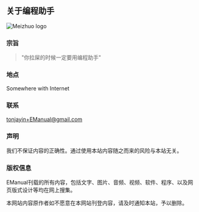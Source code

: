 关于编程助手
----------


![Meizhuo logo](__IMG__/favicon1.png)


### 宗旨  

>"你拉屎的时候一定要用编程助手"  

### 地点  

Somewhere with Internet 

### 联系

tonjayin+EManual@gmail.com

### 声明

我们不保证内容的正确性。通过使用本站内容随之而来的风险与本站无关。

### 版权信息

EManual刊载的所有内容，包括文字、图片、音频、视频、软件、程序、以及网页版式设计等均在网上搜集。

本网站内容原作者如不愿意在本网站刊登内容，请及时通知本站，予以删除。